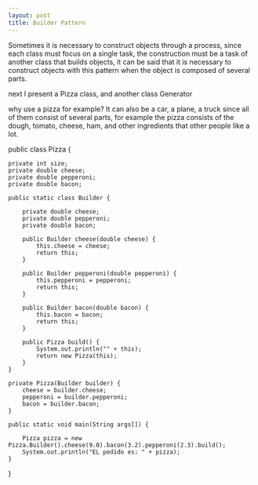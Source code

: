 ```yaml
---
layout: post
title: Builder Pattern
---
```



Sometimes it is necessary to construct objects through a process, since each class must focus on a single task, the construction must be a task of another class that builds objects, it can be said that it is necessary to construct objects with this pattern when the object is composed of several parts.

next I present a Pizza class, and another class Generator


why use a pizza for example? It can also be a car, a plane, a truck since all of them consist of several parts, for example the pizza consists of the dough, tomato, cheese, ham, and other ingredients that other people like a lot.


public class Pizza {

    private int size;
    private double cheese;
    private double pepperoni;
    private double bacon;

    public static class Builder {

        private double cheese;
        private double pepperoni;
        private double bacon;

        public Builder cheese(double cheese) {
            this.cheese = cheese;
            return this;
        }

        public Builder pepperoni(double pepperoni) {
            this.pepperoni = pepperoni;
            return this;
        }

        public Builder bacon(double bacon) {
            this.bacon = bacon;
            return this;
        }

        public Pizza build() {
            System.out.println("" + this);
            return new Pizza(this);
        }
    }

    private Pizza(Builder builder) {
        cheese = builder.cheese;
        pepperoni = builder.pepperoni;
        bacon = builder.bacon;
    }

    public static void main(String args[]) {

        Pizza pizza = new Pizza.Builder().cheese(9.0).bacon(3.2).pepperoni(2.3).build();
        System.out.println("EL pedido es: " + pizza);
    }
}
